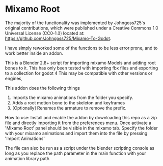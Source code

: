 # Mixamo Root
The majority of the funcitonality was implemented by Johngoss725's original contributions,
which were published under a Creative Commons 1.0 Universal License (CC0-1.0) located at:
<https://github.com/Johngoss725/Mixamo-To-Godot>.

I have simply reworked some of the functions to be less error prone, and to work better inside an addon.


This is a Blender 2.8+ script for importing mixamo Models and adding root bones to it.
This has only been tested with importing fbx files and exporting to a collection for godot 4
This may be compatible with other versions or engines,
 
This addon does the following things 
1) Imports the mixamo animations from the folder you specify.
2) Adds a root motion bone to the skeleton and keyframes
3) [Optionally] Renames the armature to remove the prefix.



How to use:
Install and enable the addon by downloading this repo as a zip file and directly importing it from the preferences menu.
Once activate a 'Mixamo Root' panel should be visible in the mixamo tab. Specify the folder with your mixamo animations
and import them into the file by pressing 'Import Animations'

The file can also be run as a script under the blender scripting console as long as you replace the path parameter in the
main function with your animation library path.

